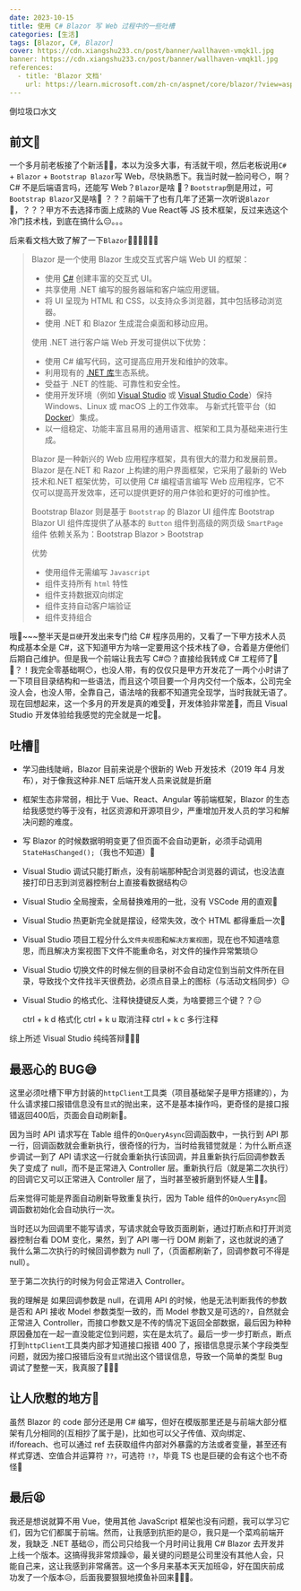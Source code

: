 ```yaml
---
date: 2023-10-15
title: 使用 C# Blazor 写 Web 过程中的一些吐槽
categories: [生活]
tags: [Blazor, C#, Blazor]
cover: https://cdn.xiangshu233.cn/post/banner/wallhaven-vmqk1l.jpg
banner: https://cdn.xiangshu233.cn/post/banner/wallhaven-vmqk1l.jpg
references:
  - title: 'Blazor 文档'
    url: https://learn.microsoft.com/zh-cn/aspnet/core/blazor/?view=aspnetcore-7.0&WT.mc_id=dotnet-35129-website
---
```


倒垃圾口水文

<!-- more -->

## 前文🙂

一个多月前老板接了个新活😶‍🌫️，本以为没多大事，有活就干呗，然后老板说用`C#` + `Blazor` + `Bootstrap Blazor`写 Web，尽快熟悉下。我当时就一脸问号😶，啊？C# 不是后端语言吗，还能写 Web？`Blazor`是啥 🤨？`Bootstrap`倒是用过，可`Bootstrap Blazor`又是啥🤨 ？？？前端干了也有几年了还第一次听说`Blazor`🤨，？？？甲方不去选择市面上成熟的 Vue React等 JS 技术框架，反过来选这个冷门技术栈，到底在搞什么😑。。。

后来看文档大致了解了一下`Blazor`😵‍💫😵‍💫😵‍💫

> Blazor 是一个使用 Blazor 生成交互式客户端 Web UI 的框架：
>
> - 使用 [C#](https://learn.microsoft.com/zh-cn/dotnet/csharp/) 创建丰富的交互式 UI。
> - 共享使用 .NET 编写的服务器端和客户端应用逻辑。
> - 将 UI 呈现为 HTML 和 CSS，以支持众多浏览器，其中包括移动浏览器。
> - 使用 .NET 和 Blazor 生成混合桌面和移动应用。
>
> 使用 .NET 进行客户端 Web 开发可提供以下优势：
>
> - 使用 C# 编写代码，这可提高应用开发和维护的效率。
> - 利用现有的 [.NET 库](https://learn.microsoft.com/zh-cn/dotnet/standard/class-libraries)生态系统。
> - 受益于 .NET 的性能、可靠性和安全性。
> - 使用开发环境（例如 [Visual Studio](https://visualstudio.microsoft.com/) 或 [Visual Studio Code](https://code.visualstudio.com/)）保持 Windows、Linux 或 macOS 上的工作效率。 与新式托管平台（如 [Docker](https://learn.microsoft.com/zh-cn/dotnet/standard/microservices-architecture/container-docker-introduction/index)）集成。
> - 以一组稳定、功能丰富且易用的通用语言、框架和工具为基础来进行生成。
>
> Blazor 是一种新兴的 Web 应用程序框架，具有很大的潜力和发展前景。Blazor 是在.NET 和 Razor 上构建的用户界面框架，它采用了最新的 Web 技术和.NET 框架优势，可以使用 C# 编程语言编写 Web 应用程序，它不仅可以提高开发效率，还可以提供更好的用户体验和更好的可维护性。
>
>
> Bootstrap Blazor 则是基于 `Bootstrap` 的 Blazor UI 组件库
> Bootstrap Blazor UI 组件库提供了从基本的 `Button` 组件到高级的网页级 `SmartPage` 组件
> 依赖关系为：Bootstrap Blazor > Bootstrap
>
> 优势
>
> - 使用组件无需编写 `Javascript`
> - 组件支持所有 `html` 特性
> - 组件支持数据双向绑定
> - 组件支持自动客户端验证
> - 组件支持组合

哦🙂~~~整半天是`巨硬`开发出来专门给 C# 程序员用的，又看了一下甲方技术人员构成基本全是 C#，这下知道甲方为啥一定要用这个技术栈了😅，合着是方便他们后期自己维护。但是我一个前端让我去写 C#🙃？直接给我转成 C# 工程师了🤡🤡？！我完全零基础啊😶，也没人带，有的仅仅只是甲方开发花了一两个小时讲了一下项目目录结构和一些语法，而且这个项目要一个月内交付一个版本，公司完全没人会，也没人带，全靠自己，语法啥的我都不知道完全现学，当时我就无语了。现在回想起来，这一个多月的开发是真的难受🤕，开发体验非常差🤮，而且 Visual Studio 开发体验给我感觉的完全就是一坨💩。

## 吐槽🤮

- 学习曲线陡峭，Blazor 目前来说是个很新的 Web 开发技术（2019 年4 月发布），对于像我这种非.NET 后端开发人员来说就是折磨

- 框架生态非常弱，相比于 Vue、React、Angular 等前端框架，Blazor 的生态给我感觉约等于没有，社区资源和开源项目少，严重增加开发人员的学习和解决问题的难度。

- 写 Blazor 的时候数据明明变更了但页面不会自动更新，必须手动调用`StateHasChanged();`（我也不知道）🧐

- Visual Studio 调试只能打断点，没有前端那种配合浏览器的调试，也没法直接打印日志到浏览器控制台上直接看数据结构😕

- Visual Studio 全局搜索，全局替换难用的一批，没有 VSCode 用的直观🤨

- Visual Studio 热更新完全就是摆设，经常失效，改个 HTML 都得重启一次💩

- Visual Studio 项目工程分什么`文件夹视图`和`解决方案视图`，现在也不知道啥意思，而且解决方案视图下文件不能重命名，对文件的操作异常繁琐😑

- Visual Studio 切换文件的时候左侧的目录树不会自动定位到当前文件所在目录，导致找个文件找半天很费劲，必须点目录上的图标（与活动文档同步）😑

- Visual Studio 的格式化、注释快捷键反人类，为啥要摁三个键？？😑

  ctrl + k d  格式化
  ctrl + k u  取消注释
  ctrl + k c  多行注释

综上所述 Visual Studio 纯纯答辩💩💩💩

## 最恶心的 BUG😅

这里必须吐槽下甲方封装的`httpClient`工具类（项目基础架子是甲方搭建的），为什么请求接口报错信息没有`显式`的抛出来，这不是基本操作吗，更奇怪的是接口报错返回400后，页面会自动刷新🤯。

因为当时 API 请求写在 Table 组件的`OnQueryAsync`回调函数中，一执行到 API 那一行，回调函数就会重新执行，很奇怪的行为，当时给我错觉就是：为什么断点逐步调试一到了 API 请求这一行就会重新执行该回调，并且重新执行后回调参数丢失了变成了 null，而不是正常进入 Controller 层。重新执行后（就是第二次执行）的回调它又可以正常进入 Controller 层了，当时甚至被折磨到怀疑人生😵‍💫。

后来觉得可能是界面自动刷新导致重复执行，因为 Table 组件的`OnQueryAsync`回调函数初始化会自动执行一次。

当时还以为回调里不能写请求，写请求就会导致页面刷新，通过打断点和打开浏览器控制台看 DOM 变化，果然，到了 API 哪一行 DOM 刷新了，这也就说的通了我什么第二次执行的时候回调参数为 null 了，（页面都刷新了，回调参数可不得是 null）。

至于第二次执行的时候为何会正常进入 Controller。

我的理解是 如果回调参数是 null，在调用 API 的时候，他是无法判断我传的参数 是否和 API 接收 Model 参数类型一致的，而 Model 参数又是可选的`?`，自然就会正常进入 Controller，而接口参数又是不传的情况下返回全部数据，最后因为种种原因叠加在一起一直没能定位到问题，实在是太坑了。最后一步一步打断点，断点打到`httpClient`工具类内部才知道接口报错 400 了，报错信息提示某个字段类型问题，就因为接口报错后没有`显式`抛出这个错误信息，导致一个简单的类型 Bug 调试了整整一天，我真服了🤡🤡🤡

## 让人欣慰的地方🥱

虽然 Blazor 的 code 部分还是用 C# 编写，但好在模版那里还是与前端大部分框架有几分相同的(互相抄了属于是)，比如也可以父子传值、双向绑定、if/foreach、也可以通过 ref 去获取组件内部对外暴露的方法或者变量，甚至还有样式穿透、空值合并运算符 `??`，可选符 `!?`，毕竟 TS 也是巨硬的会有这个也不奇怪🥴

## 最后😫

我还是想说就算不用 Vue，使用其他 JavaScript 框架也没有问题，我可以学习它们，因为它们都属于前端。然而，让我感到抗拒的是😕，我只是一个菜鸡前端开发，我缺乏 .NET 基础😣，而公司只给我一个月时间让我用 C# Blazor 去开发并上线一个版本。这搞得我非常烦躁😡，最关键的问题是公司里没有其他人会，只能自己来，这让我感到非常痛苦。这一个多月来基本天天加班😩，好在国庆前成功发了一个版本😥，后面我要狠狠地摸鱼补回来😤😤😤。
